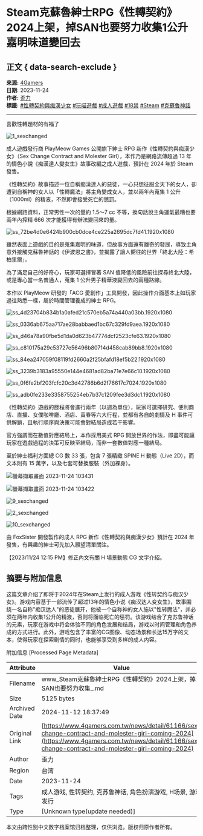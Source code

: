 # Steam克蘇魯紳士RPG《性轉契約》2024上架，掉SAN也要努力收集1公升嘉明味道變回去

## 正文 { data-search-exclude }


**來源:** [4Gamers](https://www.4gamers.com.tw/reg-check/detail/p857nkr)  
**日期:** 2023-11-24  
**作者:** [歪力](https://news/author/56/歪力)  
**標籤:** [#性轉契約與痴漢少女](https://www.4gamers.com.tw/news/tag/%E6%80%A7%E8%BD%89%E5%A5%91%E7%B4%84%E8%88%87%E7%97%B4%E6%BC%A2%E5%B0%91%E5%A5%B3) [#玩喵遊戲](https://www.4gamers.com.tw/news/tag/%E7%8E%A9%E5%96%B5%E9%81%8A%E6%88%B2) [#成人遊戲](https://www.4gamers.com.tw/news/tag/%E6%88%90%E4%BA%BA%E9%81%8A%E6%88%B2) [#18禁](https://www.4gamers.com.tw/news/tag/18%E7%A6%81) [#Steam](https://www.4gamers.com.tw/news/tag/Steam) [#克蘇魯神話](https://www.4gamers.com.tw/news/tag/%E5%85%8B%E8%98%87%E9%AD%AF%E7%A5%9E%E8%A9%B1)

---

喜歡性轉題材的有福了

![1_sexchanged](https://img.4gamers.com.tw/puku-clone-version/43b24c7a5fee678587e5bdde2321c74d97825c34.png)

成人遊戲發行商 PlayMeow Games 公開旗下紳士 RPG 新作《性轉契約與痴漢少女》（Sex Change Contract and Molester Girl），本作乃是網路流傳超過 13 年的情色小說《痴漢達人變女生》故事改編之成人遊戲，預計在 2024 年於 Steam 發售。

《性轉契約》故事描述一位自稱痴漢達人的惡徒，一心只想征服全天下的女人，卻遭到自稱神的女人以「性轉魔法」將主角變成女人，並以兩年內蒐集 1 公升（1000ml）的精液，不然即會接受死亡的懲罰。

根據網路資料，正常男性一次的量約 1.5～7 cc 不等，換句話說主角運氣最糟也要兩年內搾精 666 次才能獲得有辦法變回來的量。

![ss_72be4d0e6424b900cb0dce4ce225a2695dc7fd41.1920x1080](https://img.4gamers.com.tw/puku-clone-version/f80b44a06b2a18f71bfcfcc793662264a8f682db.jpg)

雖然表面上遊戲的目的是蒐集嘉明的味道，但故事方面還有離奇的發展，導致主角意外接觸克蘇魯神話的《伊波恩之書》，並揭露了讓人嚮往的世界「終北大陸：希柏里爾」。

為了滿足自己的好奇心，玩家可選擇冒著 SAN 值降低的風險前往探尋終北大陸，或是專心當一名普通人，蒐集 1 公升男子精華液變回去的兩種路線。

本作以 PlayMeow 研發的「ACG 愛創作」工具開發，因此操作介面基本上如玩家過往熟悉一樣，屬於時間管理養成的紳士 RPG。

![ss_4d23704b834b1a0afed21c570eb5a74a440a03bb.1920x1080](https://img.4gamers.com.tw/puku-clone-version/8f2bd71b458d71e57b0f10c8743c97d7af78f72b.jpg)

![ss_0336ab675aa717ae28babbaed1bc67c329fd9aea.1920x1080](https://img.4gamers.com.tw/puku-clone-version/7cff89749280da5b5c17c16c19ca57557b5966cd.jpg)

![ss_d46a78a90fbe5d1da0d623b47774dcf2523cfe63.1920x1080](https://img.4gamers.com.tw/puku-clone-version/7a7ac86e9b54fcc49b35b056719ac628072f1f89.jpg)

![ss_c810175a29c53727e56496b80714d458cab89bb8.1920x1080](https://img.4gamers.com.tw/puku-clone-version/734fd2ece4365adcec065edd9599090f7427bee2.jpg)

![ss_84ea247059f08119fd2660a2f25bfafd18ef5b22.1920x1080](https://img.4gamers.com.tw/puku-clone-version/ee58e93968a45c2e1a4e78c76228cee1f1c6ed40.jpg)

![ss_3239b3183a95550e144e4681ad82ba71e7e66c10.1920x1080](https://img.4gamers.com.tw/puku-clone-version/1c07eb707a9e16049c68863f2c9142fb0bcaf9e4.jpg)

![ss_0f6fe2bf203fcfc20c3d42786b6d2f76617c7024.1920x1080](https://img.4gamers.com.tw/puku-clone-version/7347df7ce23523161caa340cf8009dbc2d29a227.jpg)

![ss_adb0fe233e3358755254eb7b37c1209fee3d3dc1.1920x1080](https://img.4gamers.com.tw/puku-clone-version/336330e55561ab263c5a639e29d5da49a1695c16.jpg)

《性轉契約》遊戲的歷程將會進行兩年（以週為單位），玩家可選擇研究、便利商店、直播、女僕咖啡廳、酒店、賣春等六大行程，並都有各自的劇情及 H 事件可供解鎖，且執行順序與決策可能會對結局造成若干影響。

官方強調而在數值對應結局上，本作採用美式 RPG 開放世界的作法，即盡可能讓玩家在遊戲過程的決策可反映至結局，而非一套數值對應一種結局。

至於紳士福利方面總 CG 數 33 張，包含 7 張精緻 SPINE H 動態（Live 2D），而文本則有 15 萬字，以及七套可替換服裝（外加裸身）。

![螢幕擷取畫面 2023-11-24 103431](https://img.4gamers.com.tw/puku-clone-version/50d9fd26e649610c7ee4ef53166926247bef790c.png)

![螢幕擷取畫面 2023-11-24 103422](https://img.4gamers.com.tw/puku-clone-version/2d75ffdf6ea4602bf8bd5fc7a2ed4a3dcd856ef3.png)

![9_sexchanged](https://img.4gamers.com.tw/puku-clone-version/2ce3cf6f08fb4706a316e6370db52a832605499e.png)

![2_sexchanged](https://img.4gamers.com.tw/puku-clone-version/b7c8f0c1c8c755ca7744744459c0988adc4459d2.jpg)

![10_sexchanged](https://img.4gamers.com.tw/puku-clone-version/d9841dbca5497492cacf0a1a026fa00b8f655b07.png)

由 FoxSister 開發製作的成人 RPG 新作《性轉契約與痴漢少女》預計在 2024 年發售，有興趣的紳士可先加入願望清單關注。

【2023/11/24 12:15 PM】修正內文有關 H 場景動態 CG 文字介紹。

## 摘要与附加信息

<!-- tcd_abstract -->
这篇文章介绍了即将于2024年在Steam上发行的成人游戏《性转契约与痴汉少女》。游戏内容基于一部流传了超过13年的情色小说《痴汉达人变女生》，故事围绕一名自称"痴汉达人"的恶徒展开，他被一个自称神的女人施以"性转魔法"，并必须在两年内收集1公升的精液，否则将面临死亡的惩罚。该游戏结合了克苏鲁神话的元素，玩家在游戏中将会体验不同的角色发展和结局，游戏以时间管理和角色养成的方式进行。此外，游戏包含了丰富的CG图像、动态场景和长达15万字的文本，使得玩家在探索剧情的同时，也能够享受到多样的成人内容。
<!-- tcd_abstract_end -->

附加信息 [Processed Page Metadata]

| Attribute       | Value                                  |
|-----------------|----------------------------------------|
| Filename        | www_Steam克蘇魯紳士RPG《性轉契約》2024上架，掉SAN也要努力收集_.md                             |
| Size            | 5125 bytes                           |
| Archived Date   | 2024-11-12 18:37:49                             |
| Original Link   | [https://www.4gamers.com.tw/news/detail/61166/sex-change-contract-and-molester-girl-coming-2024](https://www.4gamers.com.tw/news/detail/61166/sex-change-contract-and-molester-girl-coming-2024)                       |
| Author          | 歪力                               |
| Region          | 台湾                               |
| Date            | 2023-11-24                                 |
| Tags            | 成人游戏, 性转契约, 克苏鲁神话, 角色扮演游戏, H场景, 游戏发行                                 |
| Type            | [Unknown type(update needed)]                                 |
<!-- tcd_table_end -->

本文由跨性别中文数字档案馆归档整理，仅供浏览。版权归原作者所有。
